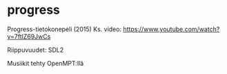 # progress
Progress-tietokonepeli (2015)
Ks. video: https://www.youtube.com/watch?v=7ftlZ69JwCs

Riippuvuudet: SDL2

Musiikit tehty OpenMPT:llä
